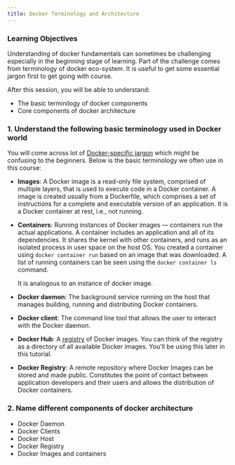 ```yaml
---
title: Docker Terminology and Architecture
---
```



### Learning Objectives
Understanding of docker fundamentals can sometimes be challenging especially in the beginning stage of learning. Part of the challenge comes from terminology of docker eco-system. It is useful to get some essential jargon first to get going with course.

After this session, you will be able to understand:
- The basic terminilogy of docker components
- Core components of docker architecture

### 1. Understand the following basic terminology used in Docker world

You will come across lot of [Docker-specific jargon](https://docs.docker.com/glossary/) which might be confusing to the beginners.  Below is the basic terminology we often use in this course:

- **Images**: A Docker image is a read-only file system, comprised of multiple layers, that is used to execute code in a Docker container. A image is created usually from a Dockerfile, which comprises a set of instructions for a complete and executable version of an application. It is a Docker container at rest, i.e., not running.

- **Containers**: Running instances of Docker images &mdash; containers run the actual applications. A container includes an application and all of its dependencies. It shares the kernel with other containers, and runs as an isolated process in user space on the host OS. You created a container using `docker container run` based on an image that was downloaded. A list of running containers can be seen using the `docker container ls` command.

   It is analogous to an instance of docker image.

- **Docker daemon**: The background service running on the host that manages building, running and distributing Docker containers.

- **Docker client**: The command line tool that allows the user to interact with the Docker daemon.

- **Docker Hub**: A [registry](https://hub.docker.com/explore/) of Docker images. You can think of the registry as a directory of all available Docker images. You'll be using this later in this tutorial.

- **Docker Registry**: A remote repository where Docker Images can be stored and made public. Constitutes the point of contact between application developers and their users and allows the distribution of Docker containers.

### 2. Name different components of docker architecture

- Docker Daemon
- Docker Clients
- Docker Host 
- Docker Registry 
- Docker Images and containers


